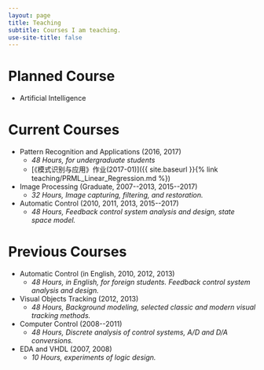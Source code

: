 ```yaml
---
layout: page
title: Teaching
subtitle: Courses I am teaching.
use-site-title: false
---
```


# Planned Course

- Artificial Intelligence

# Current Courses

- Pattern Recognition and Applications (2016, 2017)
  + *48 Hours, for undergraduate students*
  + [《模式识别与应用》作业(2017-01)]({{ site.baseurl }}{% link teaching/PRML_Linear_Regression.md %})
- Image Processing (Graduate, 2007--2013, 2015--2017)
  + *32 Hours, Image capturing, filtering, and restoration.*
- Automatic Control (2010, 2011, 2013, 2015--2017)
  + *48 Hours, Feedback control system analysis and design, state space model.*

# Previous Courses

- Automatic Control (in English, 2010, 2012, 2013)
  + *48 Hours, in English, for foreign students. Feedback control system analysis and design.*
- Visual Objects Tracking (2012, 2013)
  + *48 Hours, Background modeling, selected classic and modern visual tracking methods.*
- Computer Control (2008--2011)
  + *48 Hours, Discrete analysis of control systems, A/D and D/A conversions.*
- EDA and VHDL (2007, 2008)
  + *10 Hours, experiments of logic design.*


